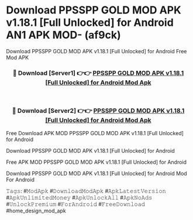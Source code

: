 # Download PPSSPP GOLD MOD APK v1.18.1 [Full Unlocked] for Android AN1 APK MOD- (af9ck)
Download PPSSPP GOLD MOD APK v1.18.1 [Full Unlocked] for Android Free Mod APK

<div align="center">
<h3>🔴 Download [Server1] 👉👉 <a href="https://apk-comot.site?title=PPSSPP_GOLD_MOD_APK_v1.18.1_[Full_Unlocked]_for_Android">PPSSPP GOLD MOD APK v1.18.1 [Full Unlocked] for Android Mod Apk</a></h3><br>

<h3>🔴 Download [Server2] 👉👉 <a href="https://apk-comot.site?title=PPSSPP_GOLD_MOD_APK_v1.18.1_[Full_Unlocked]_for_Android">PPSSPP GOLD MOD APK v1.18.1 [Full Unlocked] for Android Mod Apk</a></h3>
</div>


Free Download APK MOD PPSSPP GOLD MOD APK v1.18.1 [Full Unlocked] for Android

Download PPSSPP GOLD MOD APK v1.18.1 [Full Unlocked] for Android 

Free APK MOD PPSSPP GOLD MOD APK v1.18.1 [Full Unlocked] for Android 

Download PPSSPP GOLD MOD APK v1.18.1 [Full Unlocked] for Android Mod For Android

𝚃𝚊𝚐𝚜: #𝙼𝚘𝚍𝙰𝚙𝚔 #𝙳𝚘𝚠𝚗𝚕𝚘𝚊𝚍𝙼𝚘𝚍𝙰𝚙𝚔 #𝙰𝚙𝚔𝙻𝚊𝚝𝚎𝚜𝚝𝚅𝚎𝚛𝚜𝚒𝚘𝚗 #𝙰𝚙𝚔𝚄𝚗𝚕𝚒𝚖𝚒𝚝𝚎𝚍𝙼𝚘𝚗𝚎𝚢 #𝙰𝚙𝚔𝚄𝚗𝚕𝚘𝚌𝚔𝙰𝚕𝚕 #𝙰𝚙𝚔𝙽𝚘𝙰𝚍𝚜 #𝚄𝚗𝚕𝚘𝚌𝚔𝙿𝚛𝚎𝚖𝚒𝚞𝚖 #𝙵𝚘𝚛𝙰𝚗𝚍𝚛𝚘𝚒𝚍 #𝙵𝚛𝚎𝚎𝙳𝚘𝚠𝚗𝚕𝚘𝚊𝚍 #home_design_mod_apk